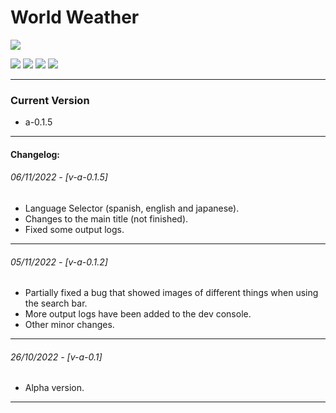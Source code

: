 # World Weather

![](https://cdn-icons-png.flaticon.com/256/4566/4566935.png)

![](https://img.shields.io/github/stars/fedetomassini/world-weather) ![](https://img.shields.io/github/forks/fedetomassini/world-weather) ![](https://img.shields.io/github/release/fedetomassini/world-weather) ![](https://img.shields.io/github/issues/fedetomassini/world-weather) 

---

### Current Version
+ a-0.1.5

---

#### Changelog:

###### 06/11/2022 - [v-a-0.1.5]
+ Language Selector (spanish, english and japanese).
+ Changes to the main title (not finished).
+ Fixed some output logs.

---

###### 05/11/2022 - [v-a-0.1.2]
+ Partially fixed a bug that showed images of different things when using the search bar.
+ More output logs have been added to the dev console.
+ Other minor changes.

---

###### 26/10/2022 - [v-a-0.1]
+ Alpha version.

---
